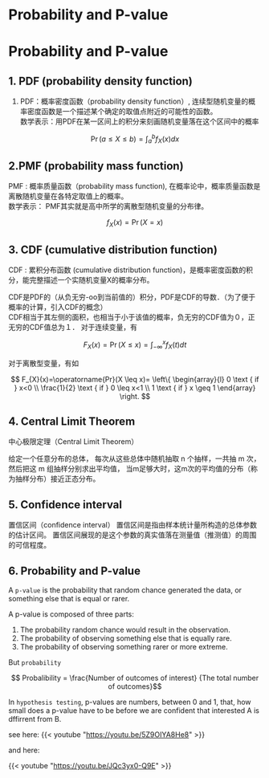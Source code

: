# Probability and P-value


# Probability and P-value

## 1. PDF (probability density function)
1. PDF：概率密度函数（probability density function）, 连续型随机变量的概率密度函数是一个描述某个确定的取值点附近的可能性的函数。  
数学表示：用PDF在某一区间上的积分来刻画随机变量落在这个区间中的概率

$$
\operatorname{Pr}(a \leq X \leq b)=\int_{a}^{b} f_{X}(x) d x
$$

## 2.PMF (probability mass function)
PMF : 概率质量函数（probability mass function), 在概率论中，概率质量函数是离散随机变量在各特定取值上的概率。  
数学表示： PMF其实就是高中所学的离散型随机变量的分布律。  

$$
f_{X}(x)=\operatorname{Pr}(X=x)
$$

## 3. CDF (cumulative distribution function)
CDF : 累积分布函数 (cumulative distribution function)，是概率密度函数的积分，能完整描述一个实随机变量X的概率分布。

CDF是PDF的（从负无穷-oo到当前值的）积分，PDF是CDF的导数．（为了便于概率的计算，引入CDF的概念）  
CDF相当于其左侧的面积，也相当于小于该值的概率，负无穷的CDF值为０，正无穷的CDF值总为１．
对于连续变量，有

$$
F_{X}(x)=\operatorname{Pr}(X \leq x)=\int_{-\infty}^{x} f_{X}(t) d t
$$

对于离散型变量，有如

$$
F_{X}(x)=\operatorname{Pr}(X \leq x)= 
\left\{ \begin{array}{l}
0 \text { if } x<0 \\
\frac{1}{2} \text { if } 0 \leq x<1 \\
1 \text { if } x \geq 1
\end{array} \right.
$$


## 4. Central Limit Theorem
中心极限定理（Central Limit Theorem）

给定一个任意分布的总体，
每次从这些总体中随机抽取 n 个抽样，一共抽 m 次，
然后把这 m 组抽样分别求出平均值，
当m足够大时，这m次的平均值的分布（称为抽样分布）接近正态分布。

## 5. Confidence interval
置信区间（confidence interval）
置信区间是指由样本统计量所构造的总体参数的估计区间。
置信区间展现的是这个参数的真实值落在测量值（推测值）的周围的可信程度。

## 6. Probability and P-value

A `p-value` is the probability that random chance generated the data, or something else that is equal or rarer.

A p-value is composed of three parts:
1. The probability random chance would result in the observation.  
2. The probability of observing something else that is equally rare.
3. The probability of observing something rarer or more extreme. 


But `probability`

$$ Probalibility = \frac{Number of outcomes of interest} {The total number of outcomes}$$


In `hypothesis testing`, p-values are numbers, between 0 and 1, that, how small does a p-value have to be before we are confident that interested A is dffirrent from B.

see here:
{{< youtube "https://youtu.be/5Z9OIYA8He8" >}}

and here:

{{< youtube  "https://youtu.be/JQc3yx0-Q9E" >}}

